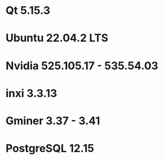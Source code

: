 # Qt 5.15.3
# Ubuntu 22.04.2 LTS
# Nvidia 525.105.17 - 535.54.03
# inxi 3.3.13
# Gminer 3.37 - 3.41
# PostgreSQL 12.15
